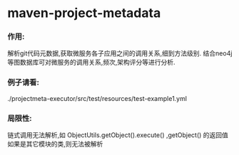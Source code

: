 # maven-project-metadata
### 作用: 
  解析git代码元数据,获取微服务各子应用之间的调用关系,细到方法级别. 结合neo4j等图数据库可对微服务的调用关系,频次,架构评分等进行分析.

### 例子请看: 
  ./projectmeta-executor/src/test/resources/test-example1.yml

### 局限性: 
  链式调用无法解析,如 ObjectUtils.getObject().execute() ,getObject() 的返回值如果是其它模块的类,则无法被解析
